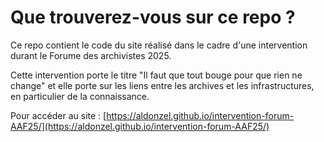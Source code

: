 # Que trouverez-vous sur ce repo ?

Ce repo contient le code du site réalisé dans le cadre d'une intervention durant le Forume des archivistes 2025.

Cette intervention porte le titre "Il faut que tout bouge pour que rien ne change" et elle porte sur les liens entre les archives et les infrastructures, en particulier de la connaissance.

Pour accéder au site : [https://aldonzel.github.io/intervention-forum-AAF25/](https://aldonzel.github.io/intervention-forum-AAF25/)